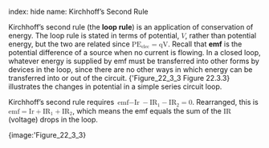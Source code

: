 index: hide
name: Kirchhoff’s Second Rule

Kirchhoff’s second rule (the  **loop rule**) is an application of conservation of energy. The loop rule is stated in terms of potential, <math xmlns:q="http://cnx.rice.edu/qml/1.0" xmlns:m="http://www.w3.org/1998/Math/MathML" xmlns:fo="urn:oasis:names:tc:opendocument:xmlns:xsl-fo-compatible:1.0" xmlns:md="http://cnx.rice.edu/mdml" xmlns="http://cnx.rice.edu/cnxml"><semantics><mrow><mrow><mi>V</mi></mrow><mrow/></mrow><annotation encoding="StarMath 5.0"> size 12&#123;V&#125; &#123;&#125;</annotation></semantics></math>, rather than potential energy, but the two are related since <math xmlns:q="http://cnx.rice.edu/qml/1.0" xmlns:m="http://www.w3.org/1998/Math/MathML" xmlns:fo="urn:oasis:names:tc:opendocument:xmlns:xsl-fo-compatible:1.0" xmlns:md="http://cnx.rice.edu/mdml" xmlns="http://cnx.rice.edu/cnxml"><semantics><mrow><mrow><mrow><mrow><msub><mtext>PE</mtext><mrow><mtext>elec</mtext></mrow></msub></mrow><mo stretchy="false">=</mo><mstyle fontstyle="italic"><mrow><mtext>qV</mtext></mrow></mstyle></mrow></mrow><mrow/></mrow><annotation encoding="StarMath 5.0"> size 12&#123; ital &quot;PE&quot; rSub &#123; size 8&#123;&quot;elec&quot;&#125; &#125; = ital &quot;qV&quot;&#125; &#123;&#125;</annotation></semantics></math>. Recall that  **emf** is the potential difference of a source when no current is flowing.  In a closed loop, whatever energy is supplied by emf must be transferred into other forms by devices in the loop, since there are no other ways in which energy can be transferred into or out of the circuit. {'Figure_22_3_3 Figure 22.3.3} illustrates the changes in potential in a simple series circuit loop.

Kirchhoff’s second rule requires <math xmlns:q="http://cnx.rice.edu/qml/1.0" xmlns:m="http://www.w3.org/1998/Math/MathML" xmlns:fo="urn:oasis:names:tc:opendocument:xmlns:xsl-fo-compatible:1.0" xmlns:md="http://cnx.rice.edu/mdml" xmlns="http://cnx.rice.edu/cnxml"><semantics><mrow><mrow><mrow><mrow><mrow><mrow><mtext>emf</mtext><mo stretchy="false">−</mo><mstyle fontstyle="italic"><mrow><mtext>Ir</mtext></mrow></mstyle></mrow><mo stretchy="false">−</mo><mrow><msub><mstyle fontstyle="italic"><mtext>IR</mtext></mstyle><mrow><mn>1</mn></mrow></msub></mrow></mrow><mo stretchy="false">−</mo><mrow><msub><mstyle fontstyle="italic"><mtext>IR</mtext></mstyle><mrow><mn>2</mn></mrow></msub></mrow></mrow><mo stretchy="false">=</mo><mn>0</mn></mrow></mrow><mrow/></mrow><annotation encoding="StarMath 5.0"> size 12&#123;&quot;emf&quot; -  ital &quot;Ir&quot; -  ital &quot;IR&quot; rSub &#123; size 8&#123;1&#125; &#125;  -  ital &quot;IR&quot; rSub &#123; size 8&#123;2&#125; &#125; =0&#125; &#123;&#125;</annotation></semantics></math>. Rearranged, this is <math xmlns:q="http://cnx.rice.edu/qml/1.0" xmlns:m="http://www.w3.org/1998/Math/MathML" xmlns:fo="urn:oasis:names:tc:opendocument:xmlns:xsl-fo-compatible:1.0" xmlns:md="http://cnx.rice.edu/mdml" xmlns="http://cnx.rice.edu/cnxml"><semantics><mrow><mrow><mrow><mtext>emf</mtext><mo stretchy="false">=</mo><mrow><mrow><mstyle fontstyle="italic"><mrow><mtext>Ir</mtext></mrow></mstyle><mo stretchy="false">+</mo><mrow><msub><mtext fontstyle="italic">IR</mtext><mrow><mn>1</mn></mrow></msub></mrow></mrow><mo stretchy="false">+</mo><mrow><msub><mtext fontstyle="italic">IR</mtext><mrow><mn>2</mn></mrow></msub></mrow></mrow></mrow></mrow><mrow/></mrow><annotation encoding="StarMath 5.0"> size 12&#123;&quot;emf&quot;= ital &quot;Ir&quot;+ ital &quot;IR&quot; rSub &#123; size 8&#123;1&#125; &#125; + ital &quot;IR&quot; rSub &#123; size 8&#123;2&#125; &#125; &#125; &#123;&#125;</annotation></semantics></math>, which means the emf equals the sum of the <math xmlns:q="http://cnx.rice.edu/qml/1.0" xmlns:m="http://www.w3.org/1998/Math/MathML" xmlns:fo="urn:oasis:names:tc:opendocument:xmlns:xsl-fo-compatible:1.0" xmlns:md="http://cnx.rice.edu/mdml" xmlns="http://cnx.rice.edu/cnxml"><semantics><mrow><mrow><mstyle fontstyle="italic"><mrow><mtext>IR</mtext></mrow></mstyle></mrow><mrow/></mrow><annotation encoding="StarMath 5.0"> size 12&#123; ital &quot;IR&quot;&#125; &#123;&#125;</annotation></semantics></math> (voltage) drops in the loop.


{image:'Figure_22_3_3}
        
